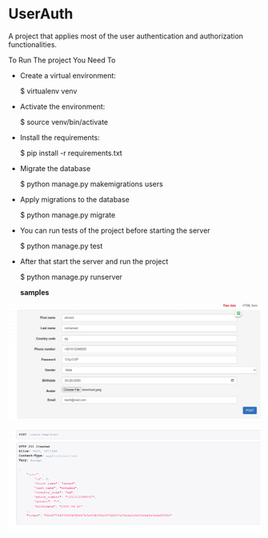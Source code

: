 # UserAuth
A project that applies most of the user authentication and authorization functionalities.

To Run The project You Need To

- Create a virtual environment:

  $ virtualenv venv

- Activate the environment:

  $ source venv/bin/activate
  
- Install the requirements:

  $ pip install -r requirements.txt
  
- Migrate the database

  $ python manage.py makemigrations users
  
- Apply migrations to the database

  $ python manage.py migrate
  
- You can run tests of the project before starting the server
  
  $ python manage.py test
  
- After that start the server and run the project

  $ python manage.py runserver
  
  **samples**
  
![Req](https://github.com/amd-nsr/UserAuth/blob/master/sample/req.png)


![Res](https://github.com/amd-nsr/UserAuth/blob/master/sample/res.png)

